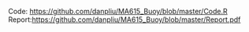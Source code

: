 Code: https://github.com/danpliu/MA615_Buoy/blob/master/Code.R
Report:https://github.com/danpliu/MA615_Buoy/blob/master/Report.pdf
